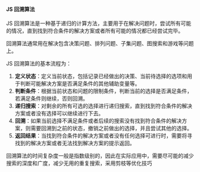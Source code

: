 <!--
 * @Author: Shu Binqi
 * @Date: 2023-03-19 14:45:08
 * @LastEditors: Shu Binqi
 * @LastEditTime: 2023-04-28 07:02:16
 * @Description: 回溯算法
 * @Version: 1.0.0
 * @FilePath: \interviewQuestionsc:\Git\interviewQuestions\前端基础\数据结构与算法\算法\回溯算法.md
-->

#### JS 回溯算法

JS 回溯算法是一种基于递归的计算方法，主要用于在解决问题时，尝试所有可能的情况，直到找到符合条件的解决方案或者所有可能的情况都已经尝试完毕。

回溯算法通常用在解决包含决策问题、排列问题、子集问题、图搜索和游戏等问题上。

JS 回溯算法的基本流程为：

1. **定义状态**：定义当前状态，包括记录已经做出的决策、当前待选择的选项和用于判断可能解决方案是否满足条件的其他辅助变量等。
1. **判断条件**：根据当前状态和问题的限制条件，判断当前的选择是否满足条件，若满足条件则继续，否则回溯。
1. **递归搜索**：对剩余的所有可选的选择进行递归搜索，直到找到符合条件的解决方案或者没有选择可以继续进行下去。
1. **回溯**：如果当前选择不满足条件或者后续的搜索没有找到符合条件的解决方案，则需要回溯到之前的状态，撤销之前做出的选择，并且尝试其他的选择。
1. **返回结果**：当找到符合条件的解决方案或者没有任何选择可进行时，需要将寻找到的解决方案或者无法找到解决方案的提示返回。

回溯算法的时间复杂度一般是指数级别的，因此在实际应用中，需要尽可能的减少搜索的深度和广度，减少无用的重复搜索，采用剪枝等优化技巧
